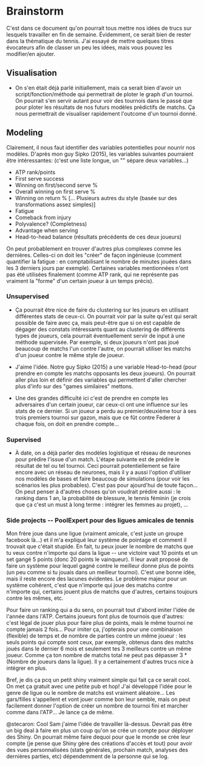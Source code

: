 # Brainstorm

C'est dans ce document qu'on pourrait tous mettre nos idées de trucs sur lesquels travailler en fin de semaine. Évidemment, ce serait bien de rester dans la thématique du tennis. J'ai essayé de mettre quelques titres évocateurs afin de classer un peu les idées, mais vous pouvez les modifier/en ajouter.

## Visualisation

- On s'en était déjà parlé initiallement, mais ca serait bien d'avoir un script/fonction/méthode qui permettrait de ploter le graph d'un tournoi. On pourrait s'en servir autant pour voir des tournois dans le passé que pour ploter les résultats de nos futurs modèles prédictifs de matchs. Ça nous permettrait de visualiser rapidement l'outcome d'un tournoi donné.

## Modeling

Clairement, il nous faut identifier des variables potentielles pour nourrir nos modèles. D'après mon guy Sipko (2015), les variables suivantes pourraient être intéressantes: (c'est une liste longue, un "\" sépare deux variables...)

- ATP rank/points
- First serve success
- Winning on first/second serve %
- Overall winning on first serve %
- Winning on return %
[... Plusieurs autres du style (basée sur des transformations assez simples)]
- Fatigue
- Comeback from injury
- Polyvalence? (Completness)
- Advantage when serving
- Head-to-head balance (résultats précédents de ces deux joueurs)

On peut probablement en trouver d'autres plus complexes comme les dernières. Celles-ci on doit les "créer" de façon ingénieuse (comment quantifier la fatigue : en comptabilisant le nombre de minutes jouées dans les 3 derniers jours par exemple). Certaines variables mentionnées n'ont pas été utilisées finalement (comme ATP rank, qui ne représente pas vraiment la "forme" d'un certain joueur à un temps précis).

### Unsupervised

- Ça pourrait être nice de faire du clustering sur les joueurs en utilisant différentes stats de ceux-ci. On pourrait voir par la suite qu'est qui serait possible de faire avec ça, mais peut-être que si on est capable de dégager des constats intéressants quant au clustering de différents types de joueurs, cela pourrait éventuellement servir de input à une méthode supervisée. Par exemple, si deux joueurs n'ont pas joué beaucoup de matchs l'un contre l'autre, on pourrait utiliser les matchs d'un joueur contre le même style de joueur. 

 - J'aime l'idée. Notre guy Sipko (2015) a une variable Head-to-head (pour prendre en compte les matchs opposants les deux joueurs). On pourrait aller plus loin et définir des variables qui permettent d'aller chercher plus d'info sur des "games similaires" mettons.

- Une des grandes difficulté ici c'est de prendre en compte les adversaires d'un certain joueur, car ceux-ci ont une influence sur les stats de ce dernier. Si un joueur a perdu au premier/deuxième tour à ses trois premiers tournoi sur gazon, mais que ce fût contre Federer à chaque fois, on doit en prendre compte...

### Supervised

- À date, on a déjà parler des modèles logistique et réseau de neurones pour prédire l'issue d'un match. L'étape suivante est de prédire le résultat de tel ou tel tournoi. Ceci pourrait potentiellement se faire encore avec un réseau de neurones, mais il y a aussi l'option d'utiliser nos modèles de bases et faire beaucoup de simulations (pour voir les scénarios les plus probables). C'est pas pour ajourd'hui de toute façon... On peut penser à d'autres choses qu'on voudrait prédire aussi : le ranking dans 1 an, la probabilité de blessure, le tennis féminin (je crois que ça c'est un must à long terme : intégrer les femmes au projet), ...

### Side projects -- PoolExpert pour des ligues amicales de tennis

Mon frère joue dans une ligue (vraiment amicale, c'est juste un groupe facebook là...) et il m'a expliqué leur système de pointage et comment il trouvait que c'était stupide. En fait, tu peux jouer le nombre de matchs que tu veux contre n'importe qui dans la ligue -- une victoire vaut 10 points et un set gangé 5 points (donc 20 points le vainqueur). Il leur avait proposé de faire un système pour lequel gagné contre le meilleur donne plus de points (un peu comme si tu jouais dans un meilleur tournoi). C'est une bonne idée, mais il reste encore des lacunes évidentes. Le problème majeur pour un système cohérent, c'est que n'importe qui joue des matchs contre n'importe qui, certains jouent plus de matchs que d'autres, certains toujours contre les mêmes, etc.

Pour faire un ranking qui a du sens, on pourrait tout d'abord imiter l'idée de l'année dans l'ATP. Certains joueurs font plus de tournois que d'autres: c'est légal de jouer plus pour faire plus de points, mais le même tournoi ne compte jamais 2 fois... Pour imiter ça, j'opterais pour une combinaison (flexible) de temps et de nombre de parties contre un même joueur : les seuls points qui compte sont ceux, par exemple, obtenus dans des matchs joués dans le dernier 6 mois et seulement tes 3 meilleurs contre un même joueur. Comme ça ton nombre de matchs total ne peut pas dépasser 3 * (Nombre de joueurs dans la ligue). Il y a certainement d'autres trucs nice à intégrer en plus.

Bref, je dis ça pcq un petit shiny vraiment simple qui fait ça ce serait cool. On met ça gratuit avec une petite pub et hop! J'ai développé l'idée pour le genre de ligue ou le nombre de matchs est vraiment aléatoire... Les gars/filles s'appellent et vont jouer comme bon leur semble, mais on peut facilement donner l'option de créer un nombre de tournoi fini et marcher comme dans l'ATP... Je lance ça de même.

@stecaron: Cool Sam j'aime l'idée de travailler là-dessus. Devrait pas être un big deal à faire en plus un coup qu'on se crée un compte pour déployer des Shiny. On pourrait même faire dequoi pour que le monde se crée leur compte (je pense que Shiny gère des créations d'accès et tout) pour avoir des vues personnalisées (stats générales, prochain match, analyses des dernières parties, etc) dépendemment de la personne qui se log. 

